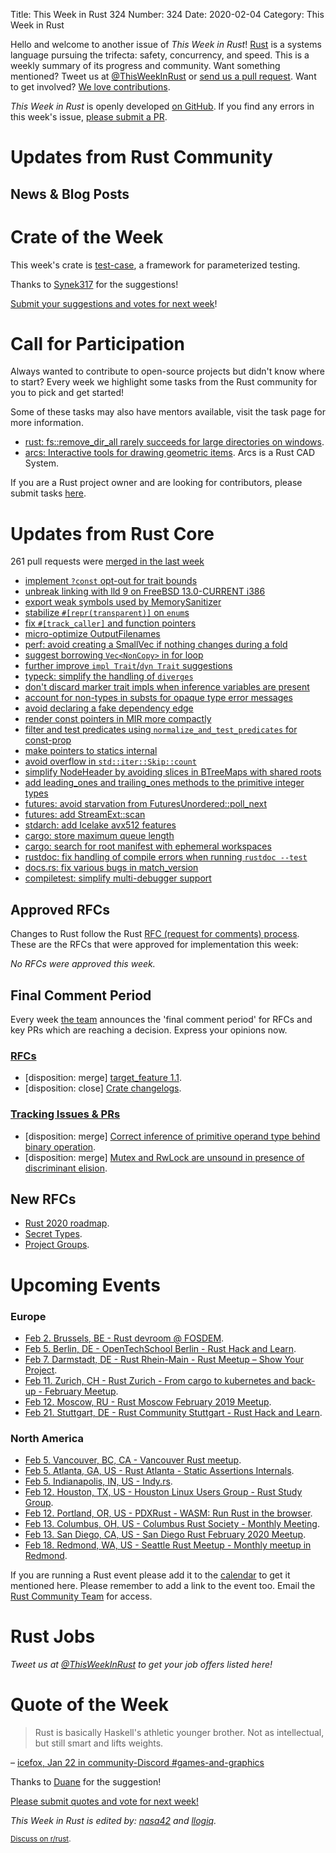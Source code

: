 Title: This Week in Rust 324
Number: 324
Date: 2020-02-04
Category: This Week in Rust

Hello and welcome to another issue of *This Week in Rust*!
[Rust](http://rust-lang.org) is a systems language pursuing the trifecta: safety, concurrency, and speed.
This is a weekly summary of its progress and community.
Want something mentioned? Tweet us at [@ThisWeekInRust](https://twitter.com/ThisWeekInRust) or [send us a pull request](https://github.com/cmr/this-week-in-rust).
Want to get involved? [We love contributions](https://github.com/rust-lang/rust/blob/master/CONTRIBUTING.md).

*This Week in Rust* is openly developed [on GitHub](https://github.com/cmr/this-week-in-rust).
If you find any errors in this week's issue, [please submit a PR](https://github.com/cmr/this-week-in-rust/pulls).

# Updates from Rust Community

## News & Blog Posts

# Crate of the Week

This week's crate is [test-case](https://crates.io/crates/test-case), a framework for parameterized testing.

Thanks to [Synek317](https://users.rust-lang.org/t/crate-of-the-week/2704/712) for the suggestions!

[Submit your suggestions and votes for next week][submit_crate]!

[submit_crate]: https://users.rust-lang.org/t/crate-of-the-week/2704

# Call for Participation

Always wanted to contribute to open-source projects but didn't know where to start?
Every week we highlight some tasks from the Rust community for you to pick and get started!

Some of these tasks may also have mentors available, visit the task page for more information.

* [rust: fs::remove_dir_all rarely succeeds for large directories on windows](https://github.com/rust-lang/rust/issues/29497#issuecomment-573353391).
* [arcs: Interactive tools for drawing geometric items](https://github.com/Michael-F-Bryan/arcs/issues/9). Arcs is a Rust CAD System.

If you are a Rust project owner and are looking for contributors, please submit tasks [here][guidelines].

[guidelines]: https://users.rust-lang.org/t/twir-call-for-participation/4821

# Updates from Rust Core

261 pull requests were [merged in the last week][merged]

[merged]: https://github.com/search?q=is%3Apr+org%3Arust-lang+is%3Amerged+merged%3A2020-01-20..2020-01-27

* [implement `?const` opt-out for trait bounds](https://github.com/rust-lang/rust/pull/68140)
* [unbreak linking with lld 9 on FreeBSD 13.0-CURRENT i386](https://github.com/rust-lang/rust/pull/68361)
* [export weak symbols used by MemorySanitizer](https://github.com/rust-lang/rust/pull/68410)
* [stabilize `#[repr(transparent)]` on `enum`s](https://github.com/rust-lang/rust/pull/68122)
* [fix `#[track_caller]` and function pointers](https://github.com/rust-lang/rust/pull/68302)
* [micro-optimize OutputFilenames](https://github.com/rust-lang/rust/pull/68409)
* [perf: avoid creating a SmallVec if nothing changes during a fold](https://github.com/rust-lang/rust/pull/68031)
* [suggest borrowing `Vec<NonCopy>` in for loop](https://github.com/rust-lang/rust/pull/68424)
* [further improve `impl Trait`/`dyn Trait` suggestions](https://github.com/rust-lang/rust/pull/68522)
* [typeck: simplify the handling of `diverges`](https://github.com/rust-lang/rust/pull/68422)
* [don't discard marker trait impls when inference variables are present](https://github.com/rust-lang/rust/pull/68057)
* [account for non-types in substs for opaque type error messages](https://github.com/rust-lang/rust/pull/68438)
* [avoid declaring a fake dependency edge](https://github.com/rust-lang/rust/pull/68298)
* [render const pointers in MIR more compactly](https://github.com/rust-lang/rust/pull/68516)
* [filter and test predicates using `normalize_and_test_predicates` for const-prop](https://github.com/rust-lang/rust/pull/68297)
* [make pointers to statics internal](https://github.com/rust-lang/rust/pull/68494)
* [avoid overflow in `std::iter::Skip::count`](https://github.com/rust-lang/rust/pull/68469)
* [simplify NodeHeader by avoiding slices in BTreeMaps with shared roots](https://github.com/rust-lang/rust/pull/67686)
* [add leading_ones and trailing_ones methods to the primitive integer types](https://github.com/rust-lang/rust/pull/68165)
* [futures: avoid starvation from FuturesUnordered::poll_next](https://github.com/rust-lang/futures-rs/pull/2049)
* [futures: add StreamExt::scan](https://github.com/rust-lang/futures-rs/pull/2044)
* [stdarch: add Icelake avx512 features](https://github.com/rust-lang/stdarch/pull/838)
* [cargo: store maximum queue length](https://github.com/rust-lang/cargo/pull/7829)
* [cargo: search for root manifest with ephemeral workspaces](https://github.com/rust-lang/cargo/pull/7768)
* [rustdoc: fix handling of compile errors when running `rustdoc --test`](https://github.com/rust-lang/rust/pull/68357)
* [docs.rs: fix various bugs in match_version](https://github.com/rust-lang/docs.rs/pull/565)
* [compiletest: simplify multi-debugger support](https://github.com/rust-lang/rust/pull/68391)

## Approved RFCs

Changes to Rust follow the Rust [RFC (request for comments)
process](https://github.com/rust-lang/rfcs#rust-rfcs). These
are the RFCs that were approved for implementation this week:

*No RFCs were approved this week.*

## Final Comment Period

Every week [the team](https://www.rust-lang.org/team.html) announces the
'final comment period' for RFCs and key PRs which are reaching a
decision. Express your opinions now.

### [RFCs](https://github.com/rust-lang/rfcs/labels/final-comment-period)

* [disposition: merge] [target_feature 1.1](https://github.com/rust-lang/rfcs/pull/2396).
* [disposition: close] [Crate changelogs](https://github.com/rust-lang/rfcs/pull/2129).

### [Tracking Issues & PRs](https://github.com/rust-lang/rust/labels/final-comment-period)

* [disposition: merge] [Correct inference of primitive operand type behind binary operation](https://github.com/rust-lang/rust/pull/68129).
* [disposition: merge] [Mutex and RwLock are unsound in presence of discriminant elision](https://github.com/rust-lang/rust/issues/68206).

## New RFCs

* [Rust 2020 roadmap](https://github.com/rust-lang/rfcs/pull/2857).
* [Secret Types](https://github.com/rust-lang/rfcs/pull/2859).
* [Project Groups](https://github.com/rust-lang/rfcs/pull/2856).

# Upcoming Events

### Europe

* [Feb  2. Brussels, BE - Rust devroom @ FOSDEM](https://fosdem.org/2020/schedule/track/rust/).
* [Feb  5. Berlin, DE - OpenTechSchool Berlin - Rust Hack and Learn](https://www.meetup.com/opentechschool-berlin/events/nxdpgrybcdbhb/).
* [Feb  7. Darmstadt, DE - Rust Rhein-Main - Rust Meetup – Show Your Project](https://www.meetup.com/Rust-Rhein-Main/events/268145620/).
* [Feb 11. Zurich, CH - Rust Zurich - From cargo to kubernetes and back-up - February Meetup](https://www.meetup.com/Rust-Zurich/events/267790109/).
* [Feb 12. Moscow, RU - Rust Moscow February 2019 Meetup](https://www.meetup.com/Rust-%D0%B2-%D0%9C%D0%BE%D1%81%D0%BA%D0%B2%D0%B5/events/268190420/).
* [Feb 21. Stuttgart, DE - Rust Community Stuttgart - Rust Hack and Learn](https://www.meetup.com/de-DE/Rust-Community-Stuttgart/events/268416708/).

### North America

* [Feb  5. Vancouver, BC, CA - Vancouver Rust meetup](https://www.meetup.com/Vancouver-Rust/events/qgvxlrybcdbhb/).
* [Feb  5. Atlanta, GA, US - Rust Atlanta - Static Assertions Internals](https://www.meetup.com/Rust-ATL/events/qxqdgrybcdbqb/).
* [Feb  5. Indianapolis, IN, US - Indy.rs](https://www.meetup.com/indyrs/events/mffbtpybcdbhb/).
* [Feb 12. Houston, TX, US - Houston Linux Users Group - Rust Study Group](https://www.facebook.com/events/469382520642102).
* [Feb 12. Portland, OR, US - PDXRust - WASM: Run Rust in the browser](https://www.meetup.com/PDXRust/events/267797263/).
* [Feb 13. Columbus, OH, US - Columbus Rust Society - Monthly Meeting](https://www.meetup.com/columbus-rs/events/dpkhgrybcdbrb/).
* [Feb 13. San Diego, CA, US - San Diego Rust February 2020 Meetup](https://www.meetup.com/San-Diego-Rust/events/268129845/).
* [Feb 18. Redmond, WA, US - Seattle Rust Meetup - Monthly meetup in Redmond](https://www.meetup.com/Seattle-Rust-Meetup/events/prbtdrybcdbpb/).

If you are running a Rust event please add it to the [calendar] to get
it mentioned here. Please remember to add a link to the event too.
Email the [Rust Community Team][community] for access.

[calendar]: https://www.google.com/calendar/embed?src=apd9vmbc22egenmtu5l6c5jbfc%40group.calendar.google.com
[community]: mailto:community-team@rust-lang.org

# Rust Jobs

*Tweet us at [@ThisWeekInRust](https://twitter.com/ThisWeekInRust) to get your job offers listed here!*

# Quote of the Week

> Rust is basically Haskell's athletic younger brother. Not as intellectual, but still smart and lifts weights.

– [icefox, Jan 22 in community-Discord #games-and-graphics](https://discordapp.com/channels/273534239310479360/335502453371961344/669636317277192222)

Thanks to [Duane](https://users.rust-lang.org/t/twir-quote-of-the-week/328/801) for the suggestion!

[Please submit quotes and vote for next week!](https://users.rust-lang.org/t/twir-quote-of-the-week/328)

*This Week in Rust is edited by: [nasa42](https://github.com/nasa42) and [llogiq](https://github.com/llogiq).*

<small>[Discuss on r/rust]().</small>
